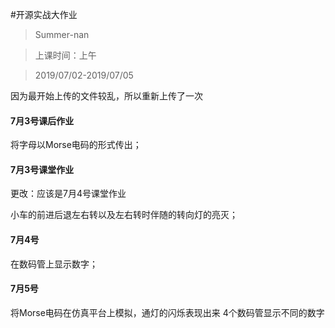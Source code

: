 #开源实战大作业

> Summer-nan

>上课时间：上午

> 2019/07/02-2019/07/05

因为最开始上传的文件较乱，所以重新上传了一次

#### 7月3号课后作业
将字母以Morse电码的形式传出；
#### 7月3号课堂作业
更改：应该是7月4号课堂作业

小车的前进后退左右转以及左右转时伴随的转向灯的亮灭；
 #### 7月4号
 在数码管上显示数字；
#### 7月5号
 将Morse电码在仿真平台上模拟，通灯的闪烁表现出来
 4个数码管显示不同的数字
 
 
